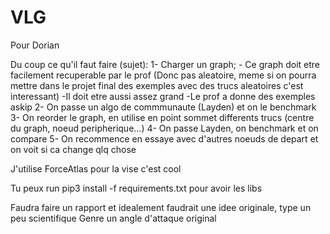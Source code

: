 # VLG

Pour Dorian

Du coup ce qu'il faut faire (sujet):
1- Charger un graph;
	- Ce graph doit etre facilement recuperable par le prof
		(Donc pas aleatoire, meme si on pourra mettre dans le projet final des exemples avec des trucs aleatoires c'est interessant)
	-Il doit etre aussi assez grand
	-Le prof a donne des exemples askip
2- On passe un  algo de commmunaute (Layden) et on le benchmark
3- On reorder le graph, en utilise en point sommet differents trucs (centre du graph, noeud peripherique...)
4- On passe Layden, on benchmark et on compare
5- On recommence en essaye avec d'autres noeuds de depart et on voit si ca change qlq chose

J'utilise ForceAtlas pour la vise c'est cool

Tu peux run pip3 install -f requirements.txt pour avoir les libs

Faudra faire un rapport et idealement faudrait une idee originale, type un peu scientifique
Genre un angle d'attaque original
